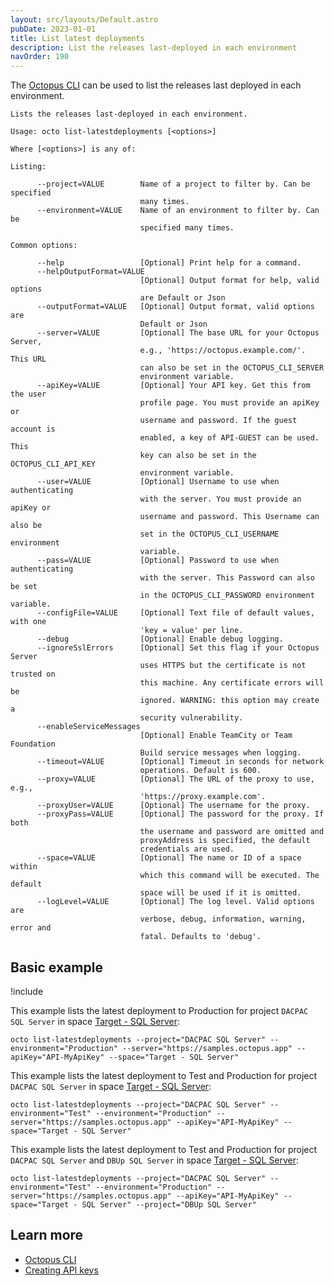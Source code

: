 ```yaml
---
layout: src/layouts/Default.astro
pubDate: 2023-01-01
title: List latest deployments
description: List the releases last-deployed in each environment
navOrder: 190
---
```


The [Octopus CLI](/docs/octopus-rest-api/octopus-cli/index.md) can be used to list the releases last deployed in each environment.

```text
Lists the releases last-deployed in each environment.

Usage: octo list-latestdeployments [<options>]

Where [<options>] is any of:

Listing:

      --project=VALUE        Name of a project to filter by. Can be specified
                             many times.
      --environment=VALUE    Name of an environment to filter by. Can be
                             specified many times.

Common options:

      --help                 [Optional] Print help for a command.
      --helpOutputFormat=VALUE
                             [Optional] Output format for help, valid options
                             are Default or Json
      --outputFormat=VALUE   [Optional] Output format, valid options are
                             Default or Json
      --server=VALUE         [Optional] The base URL for your Octopus Server,
                             e.g., 'https://octopus.example.com/'. This URL
                             can also be set in the OCTOPUS_CLI_SERVER
                             environment variable.
      --apiKey=VALUE         [Optional] Your API key. Get this from the user
                             profile page. You must provide an apiKey or
                             username and password. If the guest account is
                             enabled, a key of API-GUEST can be used. This
                             key can also be set in the OCTOPUS_CLI_API_KEY
                             environment variable.
      --user=VALUE           [Optional] Username to use when authenticating
                             with the server. You must provide an apiKey or
                             username and password. This Username can also be
                             set in the OCTOPUS_CLI_USERNAME environment
                             variable.
      --pass=VALUE           [Optional] Password to use when authenticating
                             with the server. This Password can also be set
                             in the OCTOPUS_CLI_PASSWORD environment variable.
      --configFile=VALUE     [Optional] Text file of default values, with one
                             'key = value' per line.
      --debug                [Optional] Enable debug logging.
      --ignoreSslErrors      [Optional] Set this flag if your Octopus Server
                             uses HTTPS but the certificate is not trusted on
                             this machine. Any certificate errors will be
                             ignored. WARNING: this option may create a
                             security vulnerability.
      --enableServiceMessages
                             [Optional] Enable TeamCity or Team Foundation
                             Build service messages when logging.
      --timeout=VALUE        [Optional] Timeout in seconds for network
                             operations. Default is 600.
      --proxy=VALUE          [Optional] The URL of the proxy to use, e.g.,
                             'https://proxy.example.com'.
      --proxyUser=VALUE      [Optional] The username for the proxy.
      --proxyPass=VALUE      [Optional] The password for the proxy. If both
                             the username and password are omitted and
                             proxyAddress is specified, the default
                             credentials are used.
      --space=VALUE          [Optional] The name or ID of a space within
                             which this command will be executed. The default
                             space will be used if it is omitted.
      --logLevel=VALUE       [Optional] The log level. Valid options are
                             verbose, debug, information, warning, error and
                             fatal. Defaults to 'debug'.
```

## Basic example

!include <samples-instance>

This example lists the latest deployment to Production for project `DACPAC SQL Server` in space [Target - SQL Server](https://samples.octopus.app/app#/Spaces-106):

```text
octo list-latestdeployments --project="DACPAC SQL Server" --environment="Production" --server="https://samples.octopus.app" --apiKey="API-MyApiKey" --space="Target - SQL Server"
```

This example lists the latest deployment to Test and Production for project `DACPAC SQL Server` in space [Target - SQL Server](https://samples.octopus.app/app#/Spaces-106):

```text
octo list-latestdeployments --project="DACPAC SQL Server" --environment="Test" --environment="Production" --server="https://samples.octopus.app" --apiKey="API-MyApiKey" --space="Target - SQL Server"
```

This example lists the latest deployment to Test and Production for project `DACPAC SQL Server` and `DBUp SQL Server` in space [Target - SQL Server](https://samples.octopus.app/app#/Spaces-106):

```text
octo list-latestdeployments --project="DACPAC SQL Server" --environment="Test" --environment="Production" --server="https://samples.octopus.app" --apiKey="API-MyApiKey" --space="Target - SQL Server" --project="DBUp SQL Server"
```

## Learn more

- [Octopus CLI](/docs/octopus-rest-api/octopus-cli/index.md)
- [Creating API keys](/docs/octopus-rest-api/how-to-create-an-api-key.md)
